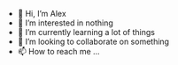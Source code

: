 - 👋 Hi, I’m Alex
- 👀 I’m interested in nothing
- 🌱 I’m currently learning a lot of things
- 💞️ I’m looking to collaborate on something
- 📫 How to reach me ... 

<!---
xSavior-of-Godx/xSavior-of-Godx is a ✨ special ✨ repository because its `README.md` (this file) appears on your GitHub profile.
You can click the Preview link to take a look at your changes.
--->
